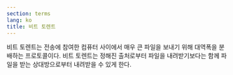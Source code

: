 ```yaml
---
section: terms
lang: ko
title: 비트 토렌트
---
```


비트 토렌트는 전송에 참여한 컴퓨터 사이에서 매우 큰 파일을 보내기 위해 대역폭을 분배하는 프로토콜이다. 비트 토렌트는 정해진 출처로부터 파일을 내려받기보다는 함께 파일을 받는 상대방으로부터 내려받을 수 있게 한다.

